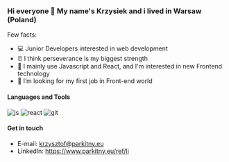 ### Hi everyone 👋 My name's Krzysiek and i lived in Warsaw (Poland)

Few facts:
* 💻 Junior Developers interested in web development
* ⏰ I think perseverance is my biggest strength
* 📝 I mainly use Javascript and React, and I'm interested in new Frontend technology
* 🤔 I’m looking for my first job in Front-end world


#### Languages and Tools
![js](https://www.parkitny.eu/ref/icons/js.png)
![react](https://www.parkitny.eu/ref/icons/react.png)
![git](https://www.parkitny.eu/ref/icons/git.png)


#### Get in touch
* E-mail: krzysztof@parkitny.eu
* LinkedIn: https://www.parkitny.eu/ref/li
